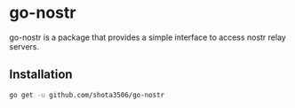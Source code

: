 # go-nostr

go-nostr is a package that provides a simple interface to access nostr relay servers.

## Installation

```bash
go get -u github.com/shota3506/go-nostr
```
